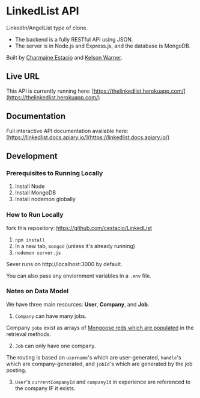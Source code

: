 # LinkedList API 

LinkedIn/AngelList type of clone. 

- The backend is a fully RESTful API using JSON.
- The server is in Node.js and Express.js, and the database is MongoDB.

Built by [Charmaine Estacio](https://github.com/cestacio) and [Kelson Warner](https://github.com/kelsonpw). 

## Live URL

This API is currently running here: 
[https://thelinkedlist.herokuapp.com/](https://thelinkedlist.herokuapp.com/)

## Documentation

Full interactive API documentation available here: 
[https://linkedlist.docs.apiary.io/](https://linkedlist.docs.apiary.io/)

## Development

### Prerequisites to Running Locally
1. Install Node
2. Install MongoDB
3. Install nodemon globally

### How to Run Locally
fork this repository: https://github.com/cestacio/LinkedList
1. `npm install`
2. In a new tab, `mongod` (unless it's already running)
3. `nodemon server.js` 

Sever runs on http://localhost:3000 by default. 

You can also pass any enviornment variables in a `.env` file. 

### Notes on Data Model

We have three main resources: **User**, **Company**, and **Job**. 

1. `Company` can have many jobs.

Company `jobs` exist as arrays of [Mongoose reds which are populated](http://mongoosejs.com/docs/populate.html) in the retrieval methods.

2. `Job` can only have one company. 

The routing is based on `username`'s which are user-generated, `handle`'s which are company-generated, and `jobId`'s which are generated by the job posting. 

3. `User`'s `currentCompanyId` and `companyId` in experience are referenced to the company IF it exists. 
